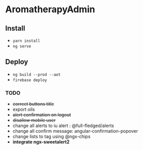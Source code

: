 # AromatherapyAdmin

## Install 
- `yarn install`
- `ng serve`
## Deploy
- `ng build --prod --aot`
- `firebase deploy`

### TODO
- ~~correct buttons title~~
- export oils
- ~~alert confirmation on logout~~
- ~~disallow mobile user~~ 
- change all alerts to iu alert : @full-fledged/alerts
- change all confirm message: angular-confirmation-popover
- change lists to tag using @ngx-chips
- **integrate ngx-sweetalert2**
